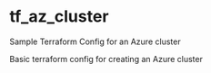 # tf_az_cluster
Sample Terraform Config for an Azure cluster

Basic terraform config for creating an Azure cluster
